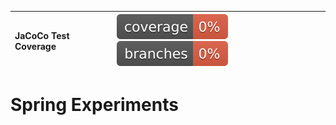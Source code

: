 | __JaCoCo Test Coverage__ | ![coverage](.github/badges/jacoco.svg) ![branch coverage](.github/badges/branches.svg) |
|:-------------------------|:---------------------------------------------------------------------------------------|



# Spring Experiments
